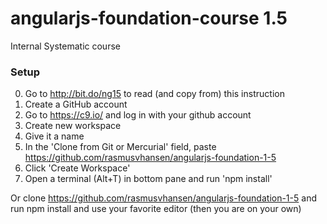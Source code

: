 # angularjs-foundation-course 1.5
Internal Systematic course
### Setup

0. Go to http://bit.do/ng15 to read (and copy from) this instruction
1. Create a GitHub account
1. Go to https://c9.io/ and log in with your github account
2. Create new workspace
3. Give it a name
4. In the 'Clone from Git or Mercurial' field, paste https://github.com/rasmusvhansen/angularjs-foundation-1-5
5. Click 'Create Workspace'
6. Open a terminal (Alt+T) in bottom pane and run 'npm install'


Or clone https://github.com/rasmusvhansen/angularjs-foundation-1-5 and run npm install and use your favorite editor (then you are on your own)


